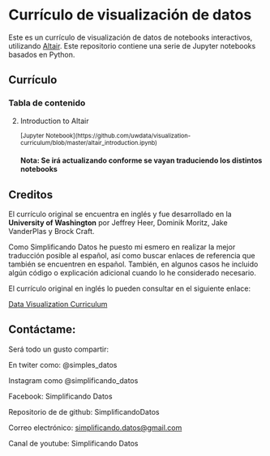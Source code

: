 # Currículo de visualización de datos

Este es un currículo de visualización de datos de notebooks interactivos, utilizando [Altair](https://altair-viz.github.io/). Este repositorio contiene una serie de Jupyter notebooks basados en Python.

## Currículo

### Tabla de contenido

2.  Introduction to Altair<br/>  
    
    <small>
      [Jupyter Notebook](https://github.com/uwdata/visualization-curriculum/blob/master/altair_introduction.ipynb)
    </small>
    
    #### Nota: Se irá actualizando conforme se vayan traduciendo los distintos notebooks
    

## Creditos

El currículo original se encuentra en inglés y fue desarrollado en la **University of Washington** por Jeffrey Heer, Dominik Moritz, Jake VanderPlas y Brock Craft.

Como Simplificando Datos he puesto mi esmero en realizar la mejor traducción posible al español, así como buscar enlaces de referencia que también se encuentren en español. También, en algunos casos he incluido algún código o explicación adicional cuando lo he considerado necesario.

El currículo original en inglés lo pueden consultar en el siguiente enlace:

[Data Visualization Curriculum](https://github.com/uwdata/visualization-curriculum)

## Contáctame:

Será todo un gusto compartir:

En twiter como: @simples_datos

Instagram como @simplificando_datos

Facebook: Simplificando Datos

Repositorio de de github: SimplificandoDatos

Correo electrónico: simplificando.datos@gmail.com

Canal de youtube: Simplificando Datos
